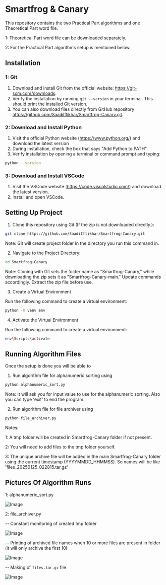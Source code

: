 # Smartfrog & Canary

This repository contains the two Practical Part algorithms and one Theoretical Part word file.

1: Theoretical Part word file can be downloaded separately.

2: For the Practical Part algorithms setup is mentioned below.

## Installation

### 1: Git

1. Download and install Git from the official website: https://git-scm.com/downloads.
2. Verify the installation by running `git --version` in your terminal. This should print the installed Git version.
3. You can also download files directly from GitHub repository https://github.com/SaadiIftikhar/Smartfrog-Canary.git.

### 2: Download and Install Python

1. Visit the official Python website (https://www.python.org/) and download the latest version
2. During installation, check the box that says "Add Python to PATH".
3. Verify installation by opening a terminal or command prompt and typing:

```bash
python --version
```

### 3: Download and Install VSCode

1. Visit the VSCode website (https://code.visualstudio.com/) and download the latest version.
2. Install and open VSCode.

## Setting Up Project

1. Clone this repository using Git (If the zip is not downloaded directly.):

```bash
git clone https://github.com/SaadiIftikhar/Smartfrog-Canary.git
```
Note: Git will create project folder in the directory you run this command in.

2. Navigate to the Project Directory:

```bash
cd Smartfrog-Canary
```
Note: Cloning with Git sets the folder name as "Smartfrog-Canary," while downloading the zip sets it as "Smartfrog-Canary-main." Update commands accordingly. Extract the zip file before use.


3. Create a Virtual Environment

Run the following command to create a virtual environment:

```bash
python -m venv env
```

4. Activate the Virtual Environment

Run the following command to create a virtual environment:

```bash
env\Scripts\activate
```

## Running Algorithm Files
Once the setup is done you will be able to 

1. Run algorithm file for alphanumeric sorting using

```bash
python alphanumeric_sort.py
```
Note: It will ask you for input value to use for the alphanumeric sorting. Also you can type 'exit' to end the program.

2. Run algorithm file for file archiver using

```bash
python file_archiver.py
```
Notes: 

1: A tmp folder will be created in Smartfrog-Canary folder if not present.

2: You will need to add files to the tmp folder yourself.

3: The unique archive file will be added in the main Smartfrog-Canary folder using the current timestamp (YYYYMMDD_HHMMSS). So names will be like 'files_20250125_022815.tar.gz'



## Pictures Of Algorithm Runs

1: alphanumeric_sort.py

![Image](https://github.com/user-attachments/assets/b1a0d778-7e1b-44c9-8ccb-4e55cd92b5a4)

2: file_archiver.py

-- Constant monitoring of created tmp folder

![Image](https://github.com/user-attachments/assets/206f2d35-2e35-439e-becf-069b6e81fb23)

-- Printing of archived file names when 10 or more files are present in folder (it will only archive the first 10)

![Image](https://github.com/user-attachments/assets/31cf3bed-ec02-46a0-a460-d1aa0b743f03)

-- Making of `files.tar.gz` file

![Image](https://github.com/user-attachments/assets/64fa0ef6-ea70-48f0-8e1d-105c09141c1f)
